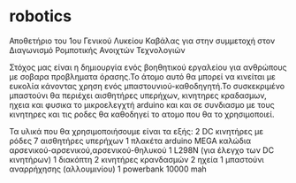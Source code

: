 # robotics
Αποθετήριο του 1ου Γενικού Λυκείου Καβάλας για στην συμμετοχή στον Διαγωνισμό Ρομποτικής Ανοιχτών Τεχνολογιών

Στόχος μας είναι η δημιουργία ενός βοηθητικού εργαλείου για ανθρώπους με σοβαρα προβληματα όρασης.Το άτομο αυτό θα μπορεί να κινείται με ευκολία  κάνοντας χρηση ενός μπαστουνιού-καθοδηγητή.Το συσκεκριμένο μπαστούνι θα περιέχει αισθητήρες υπερήχων, κινητηρες κραδασμων, ηχεια και φυσικα το μικροελεγχτή arduino και και σε συνδιασμο με  τους κινητηρες και τις ροδες θα καθοδηγεί  το ατομο που θα το χρησιμοποιεί.

Τα υλικά που θα χρησιμοποιήσουμε είναι τα εξής:
2 DC κινητήρες με ρόδες
7 αισθητήρες υπερήχων
1 πλακέτα arduino MEGA
καλώδια αρσενικού-αρσενικού,αρσενικού-θηλυκού
1 L298N (για έλεγχο των DC κινητήρων)
1 διακόπτη
2 κινητήρες κρανδασμών 
2 ηχεία
1 μπαστούνι αναρρήχησης (αλλουμινίου)
1 powerbank 10000 mah
